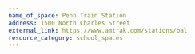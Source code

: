 ```yaml
---
name_of_space: Penn Train Station
address: 1500 North Charles Street
external_link: https://www.amtrak.com/stations/bal
resource_category: school_spaces
---
```

